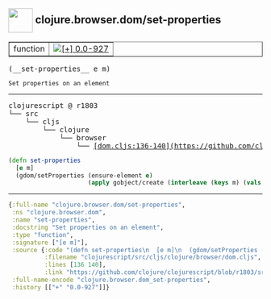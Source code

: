 ## <img width="48px" valign="middle" src="http://i.imgur.com/Hi20huC.png"> clojure.browser.dom/set-properties

 <table border="1">
<tr>
<td>function</td>
<td><a href="https://github.com/cljsinfo/api-refs/tree/0.0-927"><img valign="middle" alt="[+] 0.0-927" src="https://img.shields.io/badge/+-0.0--927-lightgrey.svg"></a> </td>
</tr>
</table>

 <samp>
(__set-properties__ e m)<br>
</samp>

```
Set properties on an element
```

---

 <pre>
clojurescript @ r1803
└── src
    └── cljs
        └── clojure
            └── browser
                └── <ins>[dom.cljs:136-140](https://github.com/clojure/clojurescript/blob/r1803/src/cljs/clojure/browser/dom.cljs#L136-L140)</ins>
</pre>

```clj
(defn set-properties
  [e m]
  (gdom/setProperties (ensure-element e)
                      (apply gobject/create (interleave (keys m) (vals m)))))
```


---

```clj
{:full-name "clojure.browser.dom/set-properties",
 :ns "clojure.browser.dom",
 :name "set-properties",
 :docstring "Set properties on an element",
 :type "function",
 :signature ["[e m]"],
 :source {:code "(defn set-properties\n  [e m]\n  (gdom/setProperties (ensure-element e)\n                      (apply gobject/create (interleave (keys m) (vals m)))))",
          :filename "clojurescript/src/cljs/clojure/browser/dom.cljs",
          :lines [136 140],
          :link "https://github.com/clojure/clojurescript/blob/r1803/src/cljs/clojure/browser/dom.cljs#L136-L140"},
 :full-name-encode "clojure.browser.dom_set-properties",
 :history [["+" "0.0-927"]]}

```
